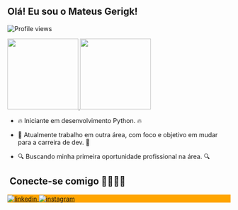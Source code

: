 
  <h2> Olá! Eu sou o Mateus Gerigk!</h2>
  <p align="left"> <img src="https://komarev.com/ghpvc/?username=MateusGerigk&color=orange" alt="Profile views" /> </p>

  <a href="https://github.com/MateusGerigk">
  <img height="160em" src="https://github-readme-stats.vercel.app/api?username=MateusGerigk&show_icons=true&theme=darcula&include_all_commits=true&count_private=true"/>
  <img height="160em" src="https://github-readme-stats.vercel.app/api/top-langs/?username=MateusGerigk&layout=compact&langs_count=7&theme=darcula"/></a>
  </br>

- 🔥 Iniciante em desenvolvimento Python. 🔥
  
- 🔭 Atualmente trabalho em outra área, com foco e objetivo em mudar para a carreira de dev. 🔭
  
- 🔍 Buscando minha primeira oportunidade profissional na área. 🔍
  
  
##  &nbsp;Conecte-se comigo 🤜🏻🤛🏻

<p align="left" style="background:orange">
  
<a href="https://linkedin.com/in/mateus-gerigk" target="_blank">
  <img align="center" src="https://img.shields.io/badge/-Mateus Gerigk-05122A?style=flat&logo=linkedin" alt="linkedin"/>
</a>
<a href="https://instagram.com/mateusgerigk" target="_blank">
 <img align="center" src="https://img.shields.io/badge/-mateusgerigk-05122A?style=flat&logo=instagram" alt="instagram"/>
</a>
</p>


